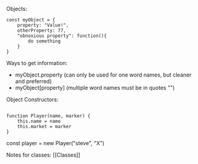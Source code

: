 Objects:

```
const myObject = {
	property: "Value!",
	otherProperty: 77,
	"obnoxious property": function(){
		do something
	}	
}
```


Ways to get information:
- myObject.property (can only be used for one word names, but cleaner and preferred)
- myObject[property] (multiple word names must be in quotes "")


Object Constructors:

```

function Player(name, marker) {
	this.name = name
	this.market = marker
}
```

const player = new Player("steve", "X")


Notes for classes: [[Classes]]
